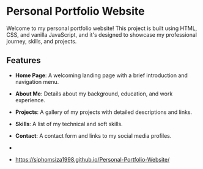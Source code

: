 # Personal Portfolio Website

Welcome to my personal portfolio website! This project is built using HTML, CSS, and vanilla JavaScript, and it's designed to showcase my professional journey, skills, and projects. 

## Features

- **Home Page**: A welcoming landing page with a brief introduction and navigation menu.
- **About Me**: Details about my background, education, and work experience.
- **Projects**: A gallery of my projects with detailed descriptions and links.
- **Skills**: A list of my technical and soft skills.
- **Contact**: A contact form and links to my social media profiles.

- 

- https://siphomsiza1998.github.io/Personal-Portfolio-Website/

